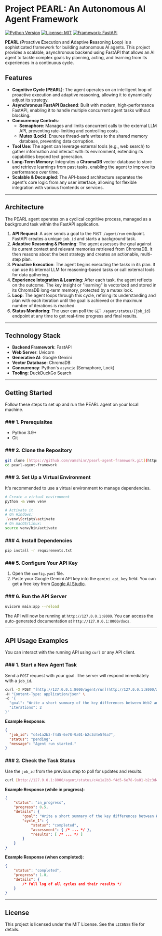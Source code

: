 # Project PEARL: An Autonomous AI Agent Framework

[![Python Version](https://img.shields.io/badge/python-3.9+-blue.svg)](https://www.python.org/downloads/)
[![License: MIT](https://img.shields.io/badge/License-MIT-yellow.svg)](https://opensource.org/licenses/MIT)
[![Framework: FastAPI](https://img.shields.io/badge/Framework-FastAPI-green.svg)](https://fastapi.tiangolo.com/)

**PEARL** (**P**roactive **E**xecution and **A**daptive **R**easoning **L**oop) is a sophisticated framework for building autonomous AI agents. This project provides a scalable, asynchronous backend using FastAPI that allows an AI agent to tackle complex goals by planning, acting, and learning from its experiences in a continuous cycle.

## Features

* **Cognitive Cycle (PEARL)**: The agent operates on an intelligent loop of proactive execution and adaptive reasoning, allowing it to dynamically adjust its strategy.
* **Asynchronous FastAPI Backend**: Built with modern, high-performance FastAPI, enabling it to handle multiple concurrent agent tasks without blocking.
* **Concurrency Controls**:
    * **Semaphore**: Manages and limits concurrent calls to the external LLM API, preventing rate-limiting and controlling costs.
    * **Mutex (Lock)**: Ensures thread-safe writes to the shared memory database, preventing data corruption.
* **Tool Use**: The agent can leverage external tools (e.g., web search) to gather information and interact with its environment, extending its capabilities beyond text generation.
* **Long-Term Memory**: Integrates a **ChromaDB** vector database to store and retrieve learnings from past tasks, enabling the agent to improve its performance over time.
* **Scalable & Decoupled**: The API-based architecture separates the agent's core logic from any user interface, allowing for flexible integration with various frontends or services.

---

## Architecture

The PEARL agent operates on a cyclical cognitive process, managed as a background task within the FastAPI application.

1.  **API Request**: A user sends a goal to the `POST /agent/run` endpoint. FastAPI creates a unique `job_id` and starts a background task.
2.  **Adaptive Reasoning & Planning**: The agent assesses the goal against its current context and relevant memories retrieved from ChromaDB. It then reasons about the best strategy and creates an actionable, multi-step plan.
3.  **Proactive Execution**: The agent begins executing the tasks in its plan. It can use its internal LLM for reasoning-based tasks or call external tools for data gathering.
4.  **Experience Integration & Learning**: After each task, the agent reflects on the outcome. The key insight or "learning" is vectorized and stored in its ChromaDB long-term memory, protected by a mutex lock.
5.  **Loop**: The agent loops through this cycle, refining its understanding and plan with each iteration until the goal is achieved or the maximum number of iterations is reached.
6.  **Status Monitoring**: The user can poll the `GET /agent/status/{job_id}` endpoint at any time to get real-time progress and final results.

---

## Technology Stack

* **Backend Framework**: FastAPI
* **Web Server**: Uvicorn
* **Generative AI**: Google Gemini
* **Vector Database**: ChromaDB
* **Concurrency**: Python's `asyncio` (Semaphore, Lock)
* **Tooling**: DuckDuckGo Search

---

## Getting Started

Follow these steps to set up and run the PEARL agent on your local machine.

### ### 1. Prerequisites

* Python 3.9+
* Git

### ### 2. Clone the Repository

```bash
git clone [https://github.com/vamshinr/pearl-agent-framework.git](https://github.com/vamshinr/pearl-agent-framework.git)
cd pearl-agent-framework
```

### ### 3. Set Up a Virtual Environment

It's recommended to use a virtual environment to manage dependencies.

```bash
# Create a virtual environment
python -m venv venv

# Activate it
# On Windows:
.\venv\Scripts\activate
# On macOS/Linux:
source venv/bin/activate
```

### ### 4. Install Dependencies

```bash
pip install -r requirements.txt
```

### ### 5. Configure Your API Key

1.  Open the `config.yaml` file.
2.  Paste your Google Gemini API key into the `gemini_api_key` field. You can get a free key from [Google AI Studio](https://makersuite.google.com/app/apikey).

### ### 6. Run the API Server

```bash
uvicorn main:app --reload
```

The API will now be running at `http://127.0.0.1:8000`. You can access the auto-generated documentation at `http://127.0.0.1:8000/docs`.

---

## API Usage Examples

You can interact with the running API using `curl` or any API client.

### ### 1. Start a New Agent Task

Send a `POST` request with your goal. The server will respond immediately with a `job_id`.

```bash
curl -X POST "[http://127.0.0.1:8000/agent/run](http://127.0.0.1:8000/agent/run)" \
-H "Content-Type: application/json" \
-d '{
  "goal": "Write a short summary of the key differences between Web2 and Web3.",
  "iterations": 2
}'
```

**Example Response:**

```json
{
  "job_id": "c4e1a2b3-f4d5-6e78-9a01-b2c3d4e5f6a7",
  "status": "pending",
  "message": "Agent run started."
}
```

### ### 2. Check the Task Status

Use the `job_id` from the previous step to poll for updates and results.

```bash
curl [http://127.0.0.1:8000/agent/status/c4e1a2b3-f4d5-6e78-9a01-b2c3d4e5f6a7](http://127.0.0.1:8000/agent/status/c4e1a2b3-f4d5-6e78-9a01-b2c3d4e5f6a7)
```

**Example Response (while in progress):**

```json
{
    "status": "in_progress",
    "progress": 0.5,
    "details": {
        "goal": "Write a short summary of the key differences between Web2 and Web3.",
        "cycle_1": {
            "status": "completed",
            "assessment": { /* ... */ },
            "results": [ /* ... */ ]
        }
    }
}
```

**Example Response (when completed):**

```json
{
    "status": "completed",
    "progress": 1.0,
    "details": {
        /* Full log of all cycles and their results */
    }
}
```

---

## License

This project is licensed under the MIT License. See the `LICENSE` file for details.
